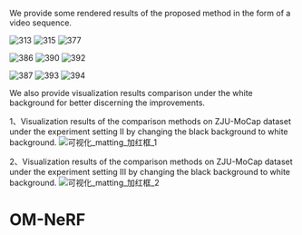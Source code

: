 We provide some rendered results of the proposed method in the form of a video sequence.

![313](https://github.com/bing-stu/OM-NeRF/assets/56222890/aa87f117-9668-4840-ac62-74d388d0e5b9) ![315](https://github.com/bing-stu/OM-NeRF/assets/56222890/2b5e5fb0-b424-425a-b139-086f99bf2631) ![377](https://github.com/bing-stu/OM-NeRF/assets/56222890/f7323a3d-5f97-4a5b-9ec2-3e5411da5aca)

![386](https://github.com/bing-stu/OM-NeRF/assets/56222890/ee0ccd81-4c44-4c59-8ef2-094b124e8992) ![390](https://github.com/bing-stu/OM-NeRF/assets/56222890/db975f21-87a1-4313-a9fe-ed24518f837e) ![392](https://github.com/bing-stu/OM-NeRF/assets/56222890/df48452f-1bdc-491f-a8ba-f52badfc9053)


![387](https://github.com/bing-stu/OM-NeRF/assets/56222890/55bc0944-df9b-4b4b-adaa-e7d55f1fc7c4) ![393](https://github.com/bing-stu/OM-NeRF/assets/56222890/e69a627d-f3c7-49ec-82e0-7c077477b50a) ![394](https://github.com/bing-stu/OM-NeRF/assets/56222890/4b499311-5823-4356-b509-7a13ab5d97d3)

We also provide visualization results comparison under the white background for better discerning the improvements.

1、Visualization results of the comparison methods on ZJU-MoCap dataset under the experiment setting II by changing the black background to white background.
![可视化_matting_加红框_1](https://github.com/bing-stu/OM-NeRF/assets/56222890/907d04c5-e38d-43a8-bc0e-995610a1bc70)

2、Visualization results of the comparison methods on ZJU-MoCap dataset under the experiment setting III by changing the black background to white background.
![可视化_matting_加红框_2](https://github.com/bing-stu/OM-NeRF/assets/56222890/17138ce6-f095-490a-af89-fab79781e858)

# OM-NeRF
